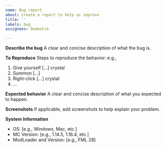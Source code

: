 ```yaml
---
name: Bug report
about: Create a report to help us improve
title: ''
labels: bug
assignees: 0xmmalik

---
```


**Describe the bug**
A clear and concise description of what the bug is.

**To Reproduce**
Steps to reproduce the behavior: e.g., 
1. Give yourself [...] crystal
2. Summon [...]
3. Right-click [...] crystal
4. ...

**Expected behavior**
A clear and concise description of what you expected to happen.

**Screenshots**
If applicable, add screenshots to help explain your problem.

**System Information**
- OS: [e.g., Windows, Mac, etc.]
- MC Version: [e.g., 1.14.5, 1.16.4, etc.]
- ModLoader and Version: [e.g., FML 28]
